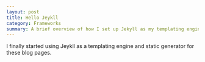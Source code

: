 ```yaml
---
layout: post
title: Hello Jeykll
category: Frameworks
summary: A brief overview of how I set up Jekyll as my templating engine.
---
```


I finally started using Jeykll as a templating engine and static generator for these blog pages.